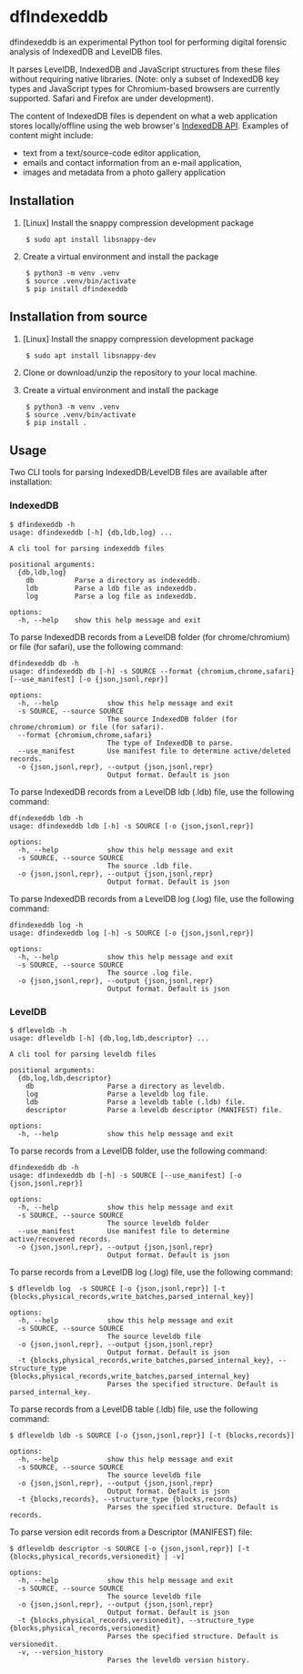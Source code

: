 # dfIndexeddb

dfindexeddb is an experimental Python tool for performing digital forensic
analysis of IndexedDB and LevelDB files.

It parses LevelDB, IndexedDB and JavaScript structures from these files without
requiring native libraries.  (Note: only a subset of IndexedDB key types and
JavaScript types for Chromium-based browsers are currently supported.  Safari
and Firefox are under development).

The content of IndexedDB files is dependent on what a web application stores
locally/offline using the web browser's
[IndexedDB API](https://www.w3.org/TR/IndexedDB/).  Examples of content might
include:
* text from a text/source-code editor application,
* emails and contact information from an e-mail application,
* images and metadata from a photo gallery application


## Installation

1. [Linux] Install the snappy compression development package

```
    $ sudo apt install libsnappy-dev
```

2. Create a virtual environment and install the package

```
    $ python3 -m venv .venv
    $ source .venv/bin/activate
    $ pip install dfindexeddb
```

## Installation from source

1. [Linux] Install the snappy compression development package

```
    $ sudo apt install libsnappy-dev
```

2. Clone or download/unzip the repository to your local machine.

3. Create a virtual environment and install the package

```
    $ python3 -m venv .venv
    $ source .venv/bin/activate
    $ pip install .
```

## Usage

Two CLI tools for parsing IndexedDB/LevelDB files are available after
installation:


### IndexedDB

```
$ dfindexeddb -h
usage: dfindexeddb [-h] {db,ldb,log} ...

A cli tool for parsing indexeddb files

positional arguments:
  {db,ldb,log}
    db          Parse a directory as indexeddb.
    ldb         Parse a ldb file as indexeddb.
    log         Parse a log file as indexeddb.

options:
  -h, --help    show this help message and exit
```

To parse IndexedDB records from a LevelDB folder (for chrome/chromium) or file (for
safari), use the following command:

```
dfindexeddb db -h
usage: dfindexeddb db [-h] -s SOURCE --format {chromium,chrome,safari} [--use_manifest] [-o {json,jsonl,repr}]

options:
  -h, --help            show this help message and exit
  -s SOURCE, --source SOURCE
                        The source IndexedDB folder (for chrome/chromium) or file (for safari).
  --format {chromium,chrome,safari}
                        The type of IndexedDB to parse.
  --use_manifest        Use manifest file to determine active/deleted records.
  -o {json,jsonl,repr}, --output {json,jsonl,repr}
                        Output format. Default is json
```

To parse IndexedDB records from a LevelDB ldb (.ldb) file, use the following
command:

```
dfindexeddb ldb -h
usage: dfindexeddb ldb [-h] -s SOURCE [-o {json,jsonl,repr}]

options:
  -h, --help            show this help message and exit
  -s SOURCE, --source SOURCE
                        The source .ldb file.
  -o {json,jsonl,repr}, --output {json,jsonl,repr}
                        Output format. Default is json
```

To parse IndexedDB records from a LevelDB log (.log) file, use the following
command:

```
dfindexeddb log -h
usage: dfindexeddb log [-h] -s SOURCE [-o {json,jsonl,repr}]

options:
  -h, --help            show this help message and exit
  -s SOURCE, --source SOURCE
                        The source .log file.
  -o {json,jsonl,repr}, --output {json,jsonl,repr}
                        Output format. Default is json
```

### LevelDB

```
$ dfleveldb -h
usage: dfleveldb [-h] {db,log,ldb,descriptor} ...

A cli tool for parsing leveldb files

positional arguments:
  {db,log,ldb,descriptor}
    db                  Parse a directory as leveldb.
    log                 Parse a leveldb log file.
    ldb                 Parse a leveldb table (.ldb) file.
    descriptor          Parse a leveldb descriptor (MANIFEST) file.

options:
  -h, --help            show this help message and exit
```

To parse records from a LevelDB folder, use the following command:

```
dfindexeddb db -h
usage: dfindexeddb db [-h] -s SOURCE [--use_manifest] [-o {json,jsonl,repr}]

options:
  -h, --help            show this help message and exit
  -s SOURCE, --source SOURCE
                        The source leveldb folder
  --use_manifest        Use manifest file to determine active/recovered records.
  -o {json,jsonl,repr}, --output {json,jsonl,repr}
                        Output format. Default is json
```

To parse records from a LevelDB log (.log) file, use the following command:

```
$ dfleveldb log  -s SOURCE [-o {json,jsonl,repr}] [-t {blocks,physical_records,write_batches,parsed_internal_key}]

options:
  -h, --help            show this help message and exit
  -s SOURCE, --source SOURCE
                        The source leveldb file
  -o {json,jsonl,repr}, --output {json,jsonl,repr}
                        Output format. Default is json
  -t {blocks,physical_records,write_batches,parsed_internal_key}, --structure_type {blocks,physical_records,write_batches,parsed_internal_key}
                        Parses the specified structure. Default is parsed_internal_key.
```

To parse records from a LevelDB table (.ldb) file, use the following command:

```
$ dfleveldb ldb -s SOURCE [-o {json,jsonl,repr}] [-t {blocks,records}]

options:
  -h, --help            show this help message and exit
  -s SOURCE, --source SOURCE
                        The source leveldb file
  -o {json,jsonl,repr}, --output {json,jsonl,repr}
                        Output format. Default is json
  -t {blocks,records}, --structure_type {blocks,records}
                        Parses the specified structure. Default is records.
```

To parse version edit records from a Descriptor (MANIFEST) file:

```
$ dfleveldb descriptor -s SOURCE [-o {json,jsonl,repr}] [-t {blocks,physical_records,versionedit} | -v]

options:
  -h, --help            show this help message and exit
  -s SOURCE, --source SOURCE
                        The source leveldb file
  -o {json,jsonl,repr}, --output {json,jsonl,repr}
                        Output format. Default is json
  -t {blocks,physical_records,versionedit}, --structure_type {blocks,physical_records,versionedit}
                        Parses the specified structure. Default is versionedit.
  -v, --version_history
                        Parses the leveldb version history.
```
